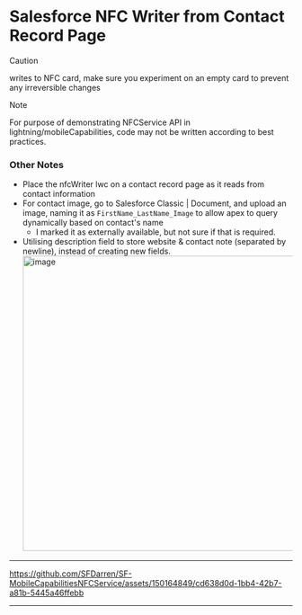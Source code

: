# Salesforce NFC Writer from Contact Record Page

> [!CAUTION]
> writes to NFC card, make sure you experiment on an empty card to prevent any irreversible changes

> [!NOTE]  
> For purpose of demonstrating NFCService API in lightning/mobileCapabilities, code may not be written according to best practices.

### Other Notes

- Place the nfcWriter lwc on a contact record page as it reads from contact information
- For contact image, go to Salesforce Classic | Document, and upload an image, naming it as `FirstName_LastName_Image` to allow apex to query dynamically based on contact's name
  - I marked it as externally available, but not sure if that is required.
- Utilising description field to store website & contact note (separated by newline), instead of creating new fields.
  <img width="525" alt="image" src="https://github.com/SFDarren/SF-MobileCapabilitiesNFCService/assets/150164849/5f573024-013f-4492-b46b-7c6b8ebcf381">

---

https://github.com/SFDarren/SF-MobileCapabilitiesNFCService/assets/150164849/cd638d0d-1bb4-42b7-a81b-5445a46ffebb

---


